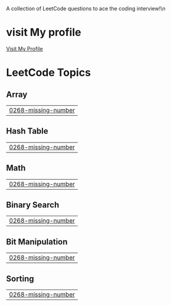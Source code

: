 A collection of LeetCode questions to ace the coding interview!\n

<h1>visit My profile</h1>
   <a href="https://leetcode.com/u/devmar">Visit My Profile</a>

<!---LeetCode Topics Start-->
# LeetCode Topics
## Array
|  |
| ------- |
| [0268-missing-number](https://github.com/marmiju/LeetCode/tree/master/0268-missing-number) |
## Hash Table
|  |
| ------- |
| [0268-missing-number](https://github.com/marmiju/LeetCode/tree/master/0268-missing-number) |
## Math
|  |
| ------- |
| [0268-missing-number](https://github.com/marmiju/LeetCode/tree/master/0268-missing-number) |
## Binary Search
|  |
| ------- |
| [0268-missing-number](https://github.com/marmiju/LeetCode/tree/master/0268-missing-number) |
## Bit Manipulation
|  |
| ------- |
| [0268-missing-number](https://github.com/marmiju/LeetCode/tree/master/0268-missing-number) |
## Sorting
|  |
| ------- |
| [0268-missing-number](https://github.com/marmiju/LeetCode/tree/master/0268-missing-number) |
<!---LeetCode Topics End-->